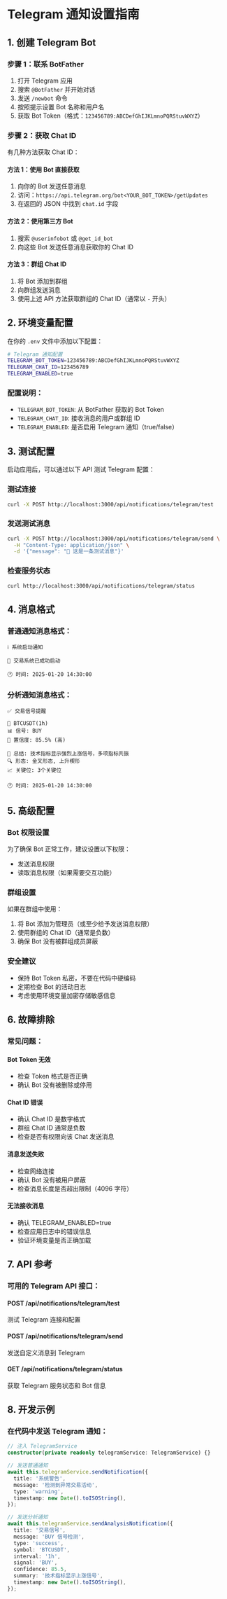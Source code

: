 # Telegram 通知设置指南

## 1. 创建 Telegram Bot

### 步骤 1：联系 BotFather
1. 打开 Telegram 应用
2. 搜索 `@BotFather` 并开始对话
3. 发送 `/newbot` 命令
4. 按照提示设置 Bot 名称和用户名
5. 获取 Bot Token（格式：`123456789:ABCDefGhIJKLmnoPQRStuvWXYZ`）

### 步骤 2：获取 Chat ID
有几种方法获取 Chat ID：

#### 方法 1：使用 Bot 直接获取
1. 向你的 Bot 发送任意消息
2. 访问：`https://api.telegram.org/bot<YOUR_BOT_TOKEN>/getUpdates`
3. 在返回的 JSON 中找到 `chat.id` 字段

#### 方法 2：使用第三方 Bot
1. 搜索 `@userinfobot` 或 `@get_id_bot`
2. 向这些 Bot 发送任意消息获取你的 Chat ID

#### 方法 3：群组 Chat ID
1. 将 Bot 添加到群组
2. 向群组发送消息
3. 使用上述 API 方法获取群组的 Chat ID（通常以 `-` 开头）

## 2. 环境变量配置

在你的 `.env` 文件中添加以下配置：

```bash
# Telegram 通知配置
TELEGRAM_BOT_TOKEN=123456789:ABCDefGhIJKLmnoPQRStuvWXYZ
TELEGRAM_CHAT_ID=123456789
TELEGRAM_ENABLED=true
```

### 配置说明：
- `TELEGRAM_BOT_TOKEN`: 从 BotFather 获取的 Bot Token
- `TELEGRAM_CHAT_ID`: 接收消息的用户或群组 ID
- `TELEGRAM_ENABLED`: 是否启用 Telegram 通知（true/false）

## 3. 测试配置

启动应用后，可以通过以下 API 测试 Telegram 配置：

### 测试连接
```bash
curl -X POST http://localhost:3000/api/notifications/telegram/test
```

### 发送测试消息
```bash
curl -X POST http://localhost:3000/api/notifications/telegram/send \
  -H "Content-Type: application/json" \
  -d '{"message": "🧪 这是一条测试消息"}'
```

### 检查服务状态
```bash
curl http://localhost:3000/api/notifications/telegram/status
```

## 4. 消息格式

### 普通通知消息格式：
```
ℹ️ 系统启动通知

📝 交易系统已成功启动

🕐 时间: 2025-01-20 14:30:00
```

### 分析通知消息格式：
```
✅ 交易信号提醒

🚀 BTCUSDT(1h)
📊 信号: BUY
🎯 置信度: 85.5% (高)

📝 总结: 技术指标显示强烈上涨信号，多项指标共振
🔍 形态: 金叉形态, 上升楔形
📈 关键位: 3个关键位

🕐 时间: 2025-01-20 14:30:00
```

## 5. 高级配置

### Bot 权限设置
为了确保 Bot 正常工作，建议设置以下权限：
- 发送消息权限
- 读取消息权限（如果需要交互功能）

### 群组设置
如果在群组中使用：
1. 将 Bot 添加为管理员（或至少给予发送消息权限）
2. 使用群组的 Chat ID（通常是负数）
3. 确保 Bot 没有被群组成员屏蔽

### 安全建议
- 保持 Bot Token 私密，不要在代码中硬编码
- 定期检查 Bot 的活动日志
- 考虑使用环境变量加密存储敏感信息

## 6. 故障排除

### 常见问题：

#### Bot Token 无效
- 检查 Token 格式是否正确
- 确认 Bot 没有被删除或停用

#### Chat ID 错误
- 确认 Chat ID 是数字格式
- 群组 Chat ID 通常是负数
- 检查是否有权限向该 Chat 发送消息

#### 消息发送失败
- 检查网络连接
- 确认 Bot 没有被用户屏蔽
- 检查消息长度是否超出限制（4096 字符）

#### 无法接收消息
- 确认 TELEGRAM_ENABLED=true
- 检查应用日志中的错误信息
- 验证环境变量是否正确加载

## 7. API 参考

### 可用的 Telegram API 接口：

#### POST /api/notifications/telegram/test
测试 Telegram 连接和配置

#### POST /api/notifications/telegram/send
发送自定义消息到 Telegram

#### GET /api/notifications/telegram/status
获取 Telegram 服务状态和 Bot 信息

## 8. 开发示例

### 在代码中发送 Telegram 通知：

```typescript
// 注入 TelegramService
constructor(private readonly telegramService: TelegramService) {}

// 发送普通通知
await this.telegramService.sendNotification({
  title: '系统警告',
  message: '检测到异常交易活动',
  type: 'warning',
  timestamp: new Date().toISOString(),
});

// 发送分析通知
await this.telegramService.sendAnalysisNotification({
  title: '交易信号',
  message: 'BUY 信号检测',
  type: 'success',
  symbol: 'BTCUSDT',
  interval: '1h',
  signal: 'BUY',
  confidence: 85.5,
  summary: '技术指标显示上涨信号',
  timestamp: new Date().toISOString(),
});
``` 